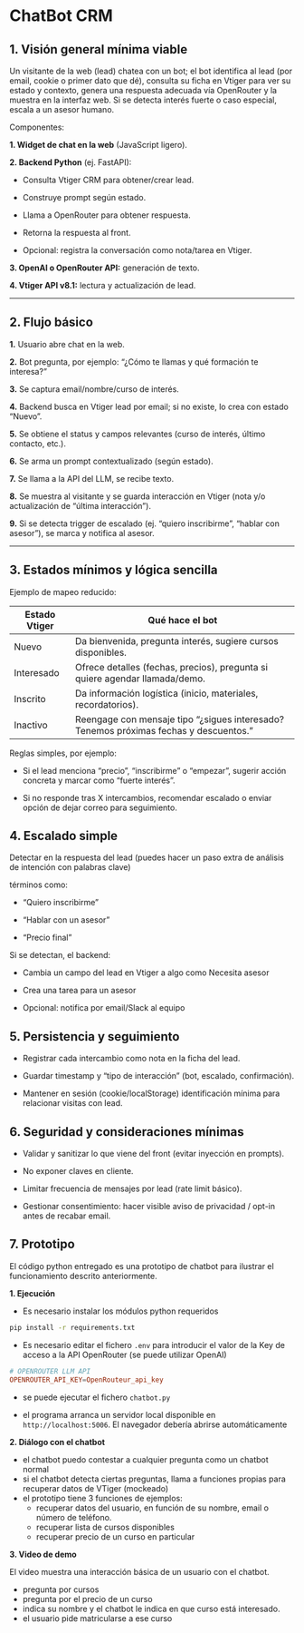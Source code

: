# ChatBot CRM

## 1. Visión general mínima viable

Un visitante de la web (lead) chatea con un bot; el bot identifica al lead (por email, cookie o primer dato que dé), consulta su ficha en Vtiger para ver su estado y contexto, genera una respuesta adecuada vía OpenRouter y la muestra en la interfaz web. Si se detecta interés fuerte o caso especial, escala a un asesor humano.

Componentes:

**1. Widget de chat en la web** (JavaScript ligero).

**2. Backend Python** (ej. FastAPI):

- Consulta Vtiger CRM para obtener/crear lead.

- Construye prompt según estado.

- Llama a OpenRouter para obtener respuesta.

- Retorna la respuesta al front.

- Opcional: registra la conversación como nota/tarea en Vtiger.

**3. OpenAI o OpenRouter API:** generación de texto.

**4. Vtiger API v8.1:** lectura y actualización de lead.

---

## 2. Flujo básico

**1.** Usuario abre chat en la web.

**2.** Bot pregunta, por ejemplo: “¿Cómo te llamas y qué formación te interesa?”

**3.** Se captura email/nombre/curso de interés.

**4.** Backend busca en Vtiger lead por email; si no existe, lo crea con estado “Nuevo”.

**5.** Se obtiene el status y campos relevantes (curso de interés, último contacto, etc.).

**6.** Se arma un prompt contextualizado (según estado).

**7.** Se llama a la API del LLM, se recibe texto.

**8.** Se muestra al visitante y se guarda interacción en Vtiger (nota y/o actualización de “última interacción”).

**9.** Si se detecta trigger de escalado (ej. “quiero inscribirme”, “hablar con asesor”), se marca y notifica al asesor.

--- 

## 3. Estados mínimos y lógica sencilla

Ejemplo de mapeo reducido:

| Estado Vtiger	| Qué hace el bot |
|---------------|----------------------------------------------------------------------------------|
|Nuevo |	Da bienvenida, pregunta interés, sugiere cursos disponibles. |
|Interesado |	Ofrece detalles (fechas, precios), pregunta si quiere agendar llamada/demo. |
|Inscrito |	Da información logística (inicio, materiales, recordatorios). |
|Inactivo |	Reengage con mensaje tipo “¿sigues interesado? Tenemos próximas fechas y descuentos.” |


Reglas simples, por ejemplo:

   -  Si el lead menciona “precio”, “inscribirme” o “empezar”, sugerir acción concreta y marcar como “fuerte interés”.

   - Si no responde tras X intercambios, recomendar escalado o enviar opción de dejar correo para seguimiento.


## 4. Escalado simple

Detectar en la respuesta del lead (puedes hacer un paso extra de análisis de intención con palabras clave) 

términos como:
- “Quiero inscribirme”

- “Hablar con un asesor”

- “Precio final”
    
Si se detectan, el backend:

- Cambia un campo del lead en Vtiger a algo como Necesita asesor

- Crea una tarea para un asesor

- Opcional: notifica por email/Slack al equipo


## 5. Persistencia y seguimiento

- Registrar cada intercambio como nota en la ficha del lead.

- Guardar timestamp y “tipo de interacción” (bot, escalado, confirmación).

- Mantener en sesión (cookie/localStorage) identificación mínima para relacionar visitas con lead.


## 6. Seguridad y consideraciones mínimas

- Validar y sanitizar lo que viene del front (evitar inyección en prompts).

- No exponer claves en cliente.

- Limitar frecuencia de mensajes por lead (rate limit básico).

- Gestionar consentimiento: hacer visible aviso de privacidad / opt-in antes de recabar email.


## 7. Prototipo

El código python entregado es una prototipo de chatbot para ilustrar el funcionamiento descrito anteriormente.

**1. Ejecución**

   - Es necesario instalar los módulos python requeridos
   ```sh
   pip install -r requirements.txt
   ```

   - Es necesario editar el fichero `.env` para introducir el valor de la Key de acceso a la API OpenRouter (se puede utilizar OpenAI)

   ```conf
   # OPENROUTER LLM API
   OPENROUTER_API_KEY=OpenRouteur_api_key
   ```

   - se puede ejecutar el fichero `chatbot.py`

   - el programa arranca un servidor local disponible en `http://localhost:5006`. El navegador debería abrirse automáticamente

**2. Diálogo con el chatbot**

   - el chatbot puedo contestar a cualquier pregunta como un chatbot normal
   - si el chatbot detecta ciertas preguntas, llama a funciones propias para recuperar datos de VTiger (mockeado)
   - el prototipo tiene 3 funciones de ejemplos:
      - recuperar datos del usuario, en función de su nombre, email o número de teléfono.
      - recuperar lista de cursos disponibles
      - recuperar precio de un curso en particular

**3. Video de demo**

El video muestra una interacción básica de un usuario con el chatbot.
- pregunta por cursos
- pregunta por el precio de un curso
- indica su nombre y el chatbot le indica en que curso está interesado.
- el usuario pide matricularse a ese curso

